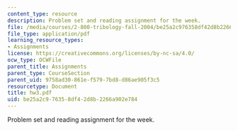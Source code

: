 ```yaml
---
content_type: resource
description: Problem set and reading assignment for the week.
file: /media/courses/2-800-tribology-fall-2004/be25a2c976358df42d8b2266a902e784_hw3.pdf
file_type: application/pdf
learning_resource_types:
- Assignments
license: https://creativecommons.org/licenses/by-nc-sa/4.0/
ocw_type: OCWFile
parent_title: Assignments
parent_type: CourseSection
parent_uid: 9758ad30-861e-f579-7bd8-d86ae905f3c5
resourcetype: Document
title: hw3.pdf
uid: be25a2c9-7635-8df4-2d8b-2266a902e784
---
```

Problem set and reading assignment for the week.